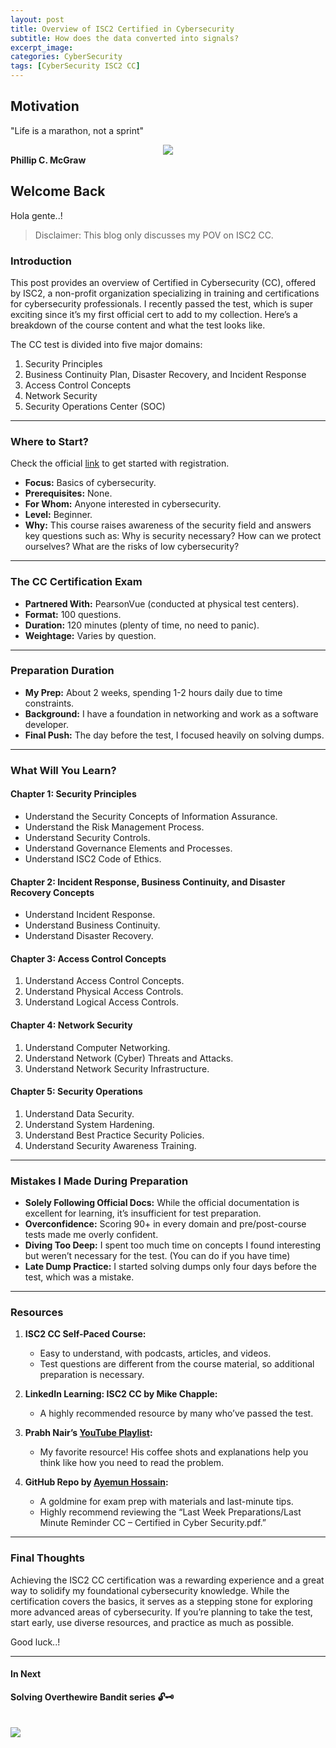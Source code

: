 ```yaml
---
layout: post
title: Overview of ISC2 Certified in Cybersecurity
subtitle: How does the data converted into signals?
excerpt_image: 
categories: CyberSecurity
tags: [CyberSecurity ISC2 CC]
---
```


## Motivation
"Life is a marathon, not a sprint"
<div style="text-align:center;"> 
  <img src="https://upload.wikimedia.org/wikipedia/commons/7/75/Dr.Phil2013.jpg"> 
</div>
<b style="text-align:center;">Phillip C. McGraw</b>

## Welcome Back

Hola gente..!

> Disclaimer: This blog only discusses my POV on ISC2 CC.

### Introduction

This post provides an overview of Certified in Cybersecurity (CC), offered by ISC2, a non-profit organization specializing in training and certifications for cybersecurity professionals. I recently passed the test, which is super exciting since it’s my first official cert to add to my collection. Here’s a breakdown of the course content and what the test looks like.

The CC test is divided into five major domains:

1. Security Principles  
2. Business Continuity Plan, Disaster Recovery, and Incident Response  
3. Access Control Concepts  
4. Network Security  
5. Security Operations Center (SOC)

---

### Where to Start?

Check the official [link](https://www.isc2.org/certifications/cc) to get started with registration.

- **Focus:** Basics of cybersecurity.
- **Prerequisites:** None.
- **For Whom:** Anyone interested in cybersecurity.
- **Level:** Beginner.
- **Why:** This course raises awareness of the security field and answers key questions such as: Why is security necessary? How can we protect ourselves? What are the risks of low cybersecurity?

---

### The CC Certification Exam

- **Partnered With:** PearsonVue (conducted at physical test centers).
- **Format:** 100 questions.
- **Duration:** 120 minutes (plenty of time, no need to panic).
- **Weightage:** Varies by question.

---

### Preparation Duration

- **My Prep:** About 2 weeks, spending 1-2 hours daily due to time constraints.
- **Background:** I have a foundation in networking and work as a software developer.
- **Final Push:** The day before the test, I focused heavily on solving dumps.

---

### What Will You Learn?

#### Chapter 1: Security Principles

- Understand the Security Concepts of Information Assurance.
- Understand the Risk Management Process.
- Understand Security Controls.
- Understand Governance Elements and Processes.
- Understand ISC2 Code of Ethics.

#### Chapter 2: Incident Response, Business Continuity, and Disaster Recovery Concepts

- Understand Incident Response.
- Understand Business Continuity.
- Understand Disaster Recovery.

#### Chapter 3: Access Control Concepts

1. Understand Access Control Concepts.
2. Understand Physical Access Controls.
3. Understand Logical Access Controls.

#### Chapter 4: Network Security

1. Understand Computer Networking.
2. Understand Network (Cyber) Threats and Attacks.
3. Understand Network Security Infrastructure.

#### Chapter 5: Security Operations

1. Understand Data Security.
2. Understand System Hardening.
3. Understand Best Practice Security Policies.
4. Understand Security Awareness Training.

---

### Mistakes I Made During Preparation

- **Solely Following Official Docs:** While the official documentation is excellent for learning, it’s insufficient for test preparation.
- **Overconfidence:** Scoring 90+ in every domain and pre/post-course tests made me overly confident.
- **Diving Too Deep:** I spent too much time on concepts I found interesting but weren’t necessary for the test. (You can do if you have time)
- **Late Dump Practice:** I started solving dumps only four days before the test, which was a mistake.

---

### Resources

1. **ISC2 CC Self-Paced Course:**
   - Easy to understand, with podcasts, articles, and videos.
   - Test questions are different from the course material, so additional preparation is necessary.

2. **LinkedIn Learning: ISC2 CC by Mike Chapple:**
   - A highly recommended resource by many who’ve passed the test.

3. **Prabh Nair’s [YouTube Playlist](https://youtube.com/playlist?list=PL0hT6hgexlYw-k6GxQf_DIAPdc96T2MP-&si=Z2I3dQLFbPoAWELZ):**
   - My favorite resource! His coffee shots and explanations help you think like how you need to read the problem.

4. **GitHub Repo by [Ayemun Hossain](https://github.com/AyemunHossain/ISC2-CC-Dump-Questions-Study-Material):**
   - A goldmine for exam prep with materials and last-minute tips.
   - Highly recommend reviewing the “Last Week Preparations/Last Minute Reminder CC – Certified in Cyber Security.pdf.”

---
### Final Thoughts

Achieving the ISC2 CC certification was a rewarding experience and a great way to solidify my foundational cybersecurity knowledge. While the certification covers the basics, it serves as a stepping stone for exploring more advanced areas of cybersecurity. If you’re planning to take the test, start early, use diverse resources, and practice as much as possible. 

Good luck..!

---

#### In Next

**Solving Overthewire Bandit series 🔓🗝️**
<br> <br> <br>
![](https://y.yarn.co/110e3d1c-7062-48f1-829e-489fd9652742_text.gif)
